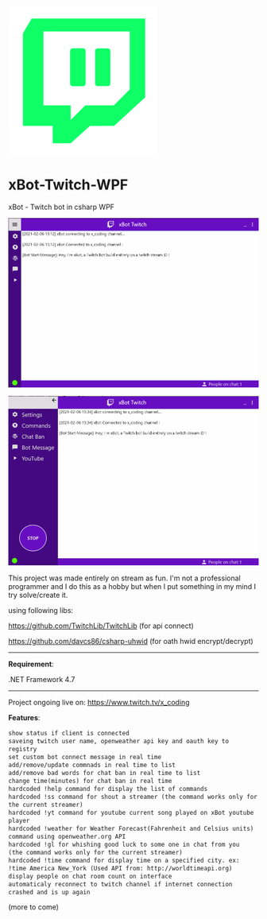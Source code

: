 ![alt text](https://github.com/0x78654C/xBot-Twitch-WPF/blob/main/xBot_WPF/l1.png?raw=true)

# xBot-Twitch-WPF
 
xBot - Twitch bot in csharp WPF



![alt text](https://github.com/0x78654C/xBot-Twitch-WPF/blob/main/xBot_WPF/t1.png?raw=true)

![alt text](https://github.com/0x78654C/xBot-Twitch-WPF/blob/main/xBot_WPF/t2.png?raw=true)


This project was made entirely on stream as fun. I'm not a professional programmer and I do this as a hobby but when I put something in my mind I try solve/create it.

using following libs:

https://github.com/TwitchLib/TwitchLib (for api connect)

https://github.com/davcs86/csharp-uhwid (for oath hwid encrypt/decrypt)
_____________________________________________________

**Requirement**: 

.NET Framework 4.7

_____________________________________________________


Project ongoing live on: https://www.twitch.tv/x_coding

**Features**:

    show status if client is connected
    saveing twitch user name, openweather api key and oauth key to registry
    set custom bot connect message in real time
    add/remove/update commnads in real time to list
    add/remove bad words for chat ban in real time to list
    change time(minutes) for chat ban in real time
    hardcoded !help command for display the list of commands
    hardcoded !ss command for shout a streamer (the command works only for the current streamer)
    hardcoded !yt command for youtube current song played on xBot youtube player
    hardcoded !weather for Weather Forecast(Fahrenheit and Celsius units) command using openweather.org API
    hardcoded !gl for whishing good luck to some one in chat from you  (the command works only for the current streamer)
    hardcoded !time command for display time on a specified city. ex: !time America New_York (Used API from: http://worldtimeapi.org) 
    display people on chat room count on interface
    automaticaly reconnect to twitch channel if internet connection crashed and is up again 

(more to come)
